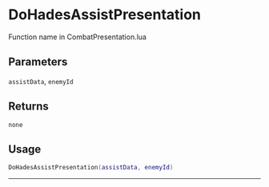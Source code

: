 # DoHadesAssistPresentation
Function name in CombatPresentation.lua
## Parameters
`assistData`, `enemyId`
## Returns
`none`
## Usage
```lua
DoHadesAssistPresentation(assistData, enemyId)
```
---
